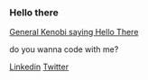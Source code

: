 ### Hello there

[General Kenobi saying Hello There](images/hellothere.gif)

do you wanna code with me?

[Linkedin](https://www.linkedin.com/in/muriloarruda/) [Twitter](https://twitter.com/passok11)
